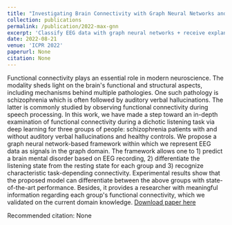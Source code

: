 ```yaml
---
title: "Investigating Brain Connectivity with Graph Neural Networks and GNNExplainer"
collection: publications
permalink: /publication/2022-max-gnn
excerpt: 'Classify EEG data with graph neural networks + receive explanations via GNNExplainer = functional connectivity analysis'
date: 2022-08-21
venue: 'ICPR 2022'
paperurl: None
citation: None
---
```


Functional connectivity plays an essential role in modern neuroscience. The modality sheds light on the brain's functional and structural aspects, including mechanisms behind multiple pathologies. One such pathology is schizophrenia which is often followed by auditory verbal hallucinations. The latter is commonly studied by observing functional connectivity during speech processing. In this work, we have made a step toward an in-depth examination of functional connectivity during a dichotic listening task via deep learning for three groups of people: schizophrenia patients with and without auditory verbal hallucinations and healthy controls. We propose a graph neural network-based framework within which we represent EEG data as signals in the graph domain. The framework allows one to 1) predict a brain mental disorder based on EEG recording, 2) differentiate the listening state from the resting state for each group and 3) recognize characteristic task-depending connectivity. Experimental results show that the proposed model can differentiate between the above groups with state-of-the-art performance. Besides, it provides a researcher with meaningful information regarding each group's functional connectivity, which we validated on the current domain knowledge. 
[Download paper here](None)

Recommended citation: None
